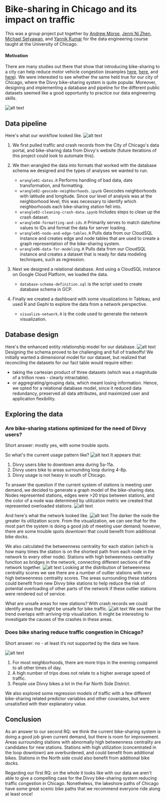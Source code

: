 # Bike-sharing in Chicago and its impact on traffic

This was a group project put together by [Andrew Morse](https://github.com/andrewjmorse "Andrew's GitHub profile"), [Jenni Ni Zhen](https://github.com/JennyZhen95 "Jenny's GitHub profile"), [Michael Setyawan](https://github.com/MichaelSetyawan "Michael's GitHub profile"), and [Yannik Kumar](https://github.com/yannikkumar "Yannik's GitHub profile") for the data engineering course taught at the University of Chicago.

#### Motivation
There are many studies out there that show that introducing bike-sharing to a city can help reduce motor vehicle congestion (examples [here](https://www.sciencedirect.com/science/article/abs/pii/S0095069616300420 "Bicycle infrastructure and traffic congestion: Evidence from DC's Capital Bikeshare"), [here](https://arxiv.org/pdf/1808.06606.pdf "Impact Of Bike Sharing In New York City"), and [here](https://www.sciencedirect.com/science/article/abs/pii/S0966692317302715 "Bike-sharing systems and congestion: Evidence from US cities")). We were interested to see whether the same held true for our city of Chicago, where the Divvy bike-sharing system is quite popular. Moreover, designing and implementing a database and pipeline for the different public datasets seemed like a good opportunity to practice our data engineering skills.

![alt text](https://github.com/yannikkumar/bikesharing-and-traffic/blob/master/imgs/research-questions.png)

## Data pipeline
Here's what our workflow looked like.
![alt text](https://github.com/yannikkumar/bikesharing-and-traffic/blob/master/imgs/data-pipeline.png)
1. We first pulled traffic and crash records from the City of Chicago's data portal, and bike-sharing data from Divvy's website (future iterations of this project could look to automate this). 
2. We then wrangled the data into formats that worked with the database schema we designed and the types of analyses we wanted to run.

   * `wrangle01-dates.R` Performs handling of bad data, date transformation, and formatting.
   * `wrangle02-geocode-neighborhoods.ipynb` Geocodes neighborhoods with latitude and longitude. Since our level of analysis was at the neighborhood level, this was necessary to identify which neighborhoods each bike-sharing station fell into.
   * `wrangle03-cleaning-crash-data.ipynb` Includes steps to clean up the crash dataset.
   * `wrangle04-formatting-and-ids.R` Primarily serves to match date/time values to IDs and format the data for server loading.
   * `wrangle05-node-and-edge-tables.R` Pulls data from our CloudSQL instance and creates edge and node tables that are used to create a graph representation of the bike-sharing system.
   * `wrangle06-data-for-modeling.R` Pulls data from our CloudSQL instance and creates a dataset that is ready for data modeling techniques, such as regression.
3. Next we designed a relational database. And using a CloudSQL instance on Google Cloud Platform, we loaded the data.
   * `database-schema-definition.sql` is the script used to create database schema in GCP.
4. Finally we created a dashboard with some visualizations in Tableau, and used R and Gephi to explore the data from a network perspective.
   * `visualize-network.R` is the code used to generate the network visualization.

## Database design
Here's the enhanced entity relationship model for our database.
![alt text](https://github.com/yannikkumar/bikesharing-and-traffic/blob/master/imgs/EER-model.png)
Designing the schema proved to be challenging and full of tradeoffs! We initially wanted a dimensional model for our dataset, but realized that reconciling the datasets for our fact table would require either:
* taking the cartesian product of three datasets (which was a magnitude of a trillion rows - clearly intractable).
* or aggregrating/grouping data, which meant losing information.
Hence, we opted for a relational database model, since it reduced data redundancy, preserved all data attributes, and maximized user and application flexibility.

## Exploring the data
### Are bike-sharing stations optimized for the need of Divvy users?
Short answer: mostly yes, with some trouble spots.

So what's the current usage pattern like?
![alt text](https://github.com/yannikkumar/bikesharing-and-traffic/blob/master/imgs/daily-trips.gif)
It appears that:
1. Divvy users bike to downtown area during 5a-11a.
2. Divvy users bike to areas surrounding loop during 4-8p.
3. Divvy usage is not heavy in south of Chicago.

To answer the question if the current system of stations is meeting user demand, we decided to generate a graph model of the bike-sharing data. Nodes represented stations, edges were >20 trips between stations, and the color of a node was determined by utilization metric we created that represented overloaded stations.
![alt text](https://github.com/yannikkumar/bikesharing-and-traffic/blob/master/imgs/creating-graph-model.png)

And here's what the network looked like.
![alt text](https://github.com/yannikkumar/bikesharing-and-traffic/blob/master/imgs/network-viz.png)
The darker the node the greater its utilization score. From the visualization, we can see that for the most part the system is doing a good job of meeting user demand; however, there are some trouble spots downtown that could benefit from additional bike docks. 

We also calculated the betweenness centrality for each station (which is how many times the station is on the shortest path from each node in the network to every other node). Stations with high betweenness centrality function as bridges in the network, connecting different sections of the network together.
![alt text](https://github.com/yannikkumar/bikesharing-and-traffic/blob/master/imgs/stations-betweenness.png)
Looking at the distribution of betweenness centrality scores we see there are a number of outlier stations with very high betweenness centrality scores. The areas surrounding these stations could benefit from new Divvy bike stations to help reduce the risk of potential overloading of other parts of the network if these outlier stations were rendered out of service.

What are unsafe areas for new stations?
With crash records we could identify areas that might be unsafe for bike traffic.
![alt text](https://github.com/yannikkumar/bikesharing-and-traffic/blob/master/imgs/daily-crashes.gif)
We see that the trend overlaps with arriving-trip visualization. It might be interesting to investigate the causes of the crashes in these areas. 

### Does bike sharing reduce traffic congestion in Chicago?
Short answer: no - at least it’s not supported by the data we have.

![alt text](https://github.com/yannikkumar/bikesharing-and-traffic/blob/master/imgs/trips-and-traffic-bubbleplot.png)
1. For most neighborhoods, there are more trips in the evening compared to all other times of day.
2. A high number of trips does not relate to a higher average speed of traffic.
3. People use Divvy bikes a lot in the Far North Side District.

We also explored some regression models of traffic with a few different bike-sharing related predictor variables and other covariates, but were unsatisfied with their explanatory value. 

## Conclusion
As an answer to our second RQ: we think the current bike-sharing system is doing a good job given current demand, but there is room for improvement. Areas surrounding stations with abnormally high betweenness centrality are candidates for new stations. Stations with high utilization (concentrated in the loop downtown) are overburdened, and could benefit from additional bikes. Stations in the North side could also benefit from additional bike docks.

Regarding our first RQ: on the whole it looks like with our data we aren't able to give a compelling case for the Divvy bike-sharing system reducing traffic congestion in Chicago. Nonetheless, the lakeshore paths of Chicago have some great scenic bike paths that we recommend everyone ride along at least once!
